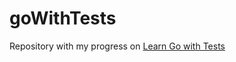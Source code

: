 # goWithTests

Repository with my progress on [Learn Go with Tests](https://quii.gitbook.io/learn-go-with-tests/)
